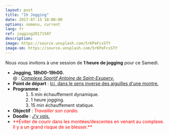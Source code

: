 ```yaml
---
layout: post
title: "1h Jogging"
date: 2017-07-15 18:00:00
options: nomenu, current
lang: fr
ref: jogging20171507
description: 
image: https://source.unsplash.com/5rKPeFcsSTY
image-sm: https://source.unsplash.com/5rKPeFcsSTY
---
```

Nous vous invitons à une session de **1 heure de jogging** pour ce Samedi.

<ul>
<li> <h4 style="display: inline;">Jogging, 18h00-19h00.</h4>
  <br>
  @ : <a href="https://goo.gl/maps/yhADMzqGQNm"><i>Complexe Sportif Antoine de Saint-Exupery.</i></a></li>
  
<li> <h4 style="display: inline;">Point de départ</h4> : <a href="https://goo.gl/maps/PHh8Sreb9U12">Ici, dans le sens inverse des aiguilles d'une montre.</a></li>

<li><h4 style="display: inline;">Programme </h4>:
<ol style="padding-left: 4em;">
<li>5 min échauffement dynamique.
</li>
<li>1 heure jogging.
</li>
<li>15 min échauffement statique.
</li>
</ol>
</li>
<li>
<h4 style="display: inline;">Objectif</h4> : <i><font color="red">Travailler son cardio.</font></i>
</li>
<li>
<h4 style="display: inline;">Doodle</h4> : <a href="https://doodle.com/poll/xb9nmnswyaza3my7"> <i>J'y vais.</i></a>
</li>
<li>
<font color="red">**Éviter de courir dans les montées/descentes en venant au complexe. Il y a un grand risque de se blesser.**</font>
</li>
</ul>
